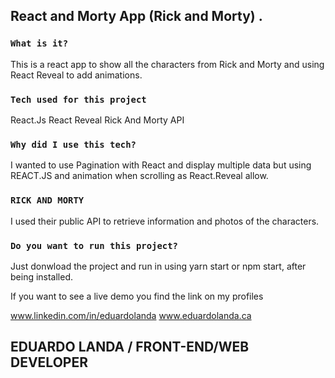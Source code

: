 
## React and Morty App (Rick and Morty) .


### `What is it?`
This is a react app to show all the characters from Rick and Morty and using React Reveal to add animations. 

### `Tech used for this project`
React.Js
React Reveal
Rick And Morty API


### `Why did I use this tech?`
I wanted to use Pagination with React and display multiple data but using REACT.JS and animation when scrolling as React.Reveal allow. 

### `RICK AND MORTY`
I used their public API to retrieve information and photos of the characters.  

### `Do you want to run this project?`

Just donwload the project and run in using yarn start or npm start, after being installed. 

If you want to see a live demo you find the link on my profiles

www.linkedin.com/in/eduardolanda
www.eduardolanda.ca

## EDUARDO LANDA / FRONT-END/WEB DEVELOPER
